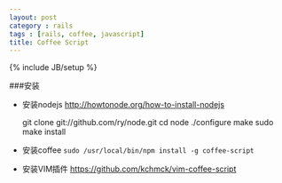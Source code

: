 ```yaml
---
layout: post
category : rails
tags : [rails, coffee, javascript]
title: Coffee Script
---
```

{% include JB/setup %}

###安装

* 安装nodejs <http://howtonode.org/how-to-install-nodejs>

    git clone git://github.com/ry/node.git
    cd node
    ./configure
    make
    sudo make install

* 安装coffee `sudo /usr/local/bin/npm install -g coffee-script`

* 安装VIM插件 <https://github.com/kchmck/vim-coffee-script>
